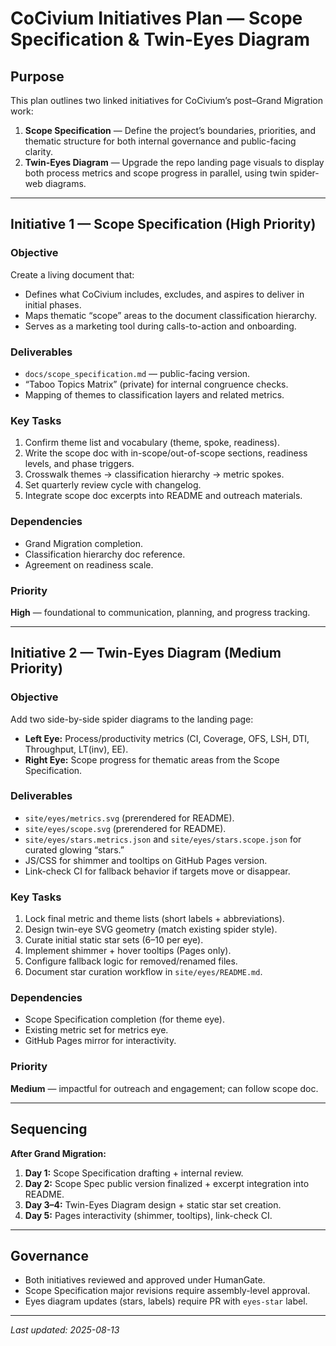 # CoCivium Initiatives Plan — Scope Specification & Twin-Eyes Diagram

## Purpose
This plan outlines two linked initiatives for CoCivium’s post–Grand Migration work:
1. **Scope Specification** — Define the project’s boundaries, priorities, and thematic structure for both internal governance and public-facing clarity.
2. **Twin-Eyes Diagram** — Upgrade the repo landing page visuals to display both process metrics and scope progress in parallel, using twin spider-web diagrams.

---

## Initiative 1 — Scope Specification (High Priority)

### Objective
Create a living document that:
- Defines what CoCivium includes, excludes, and aspires to deliver in initial phases.
- Maps thematic “scope” areas to the document classification hierarchy.
- Serves as a marketing tool during calls-to-action and onboarding.

### Deliverables
- `docs/scope_specification.md` — public-facing version.
- “Taboo Topics Matrix” (private) for internal congruence checks.
- Mapping of themes to classification layers and related metrics.

### Key Tasks
1. Confirm theme list and vocabulary (theme, spoke, readiness).
2. Write the scope doc with in-scope/out-of-scope sections, readiness levels, and phase triggers.
3. Crosswalk themes → classification hierarchy → metric spokes.
4. Set quarterly review cycle with changelog.
5. Integrate scope doc excerpts into README and outreach materials.

### Dependencies
- Grand Migration completion.
- Classification hierarchy doc reference.
- Agreement on readiness scale.

### Priority
**High** — foundational to communication, planning, and progress tracking.

---

## Initiative 2 — Twin-Eyes Diagram (Medium Priority)

### Objective
Add two side-by-side spider diagrams to the landing page:
- **Left Eye:** Process/productivity metrics (CI, Coverage, OFS, LSH, DTI, Throughput, LT(inv), EE).
- **Right Eye:** Scope progress for thematic areas from the Scope Specification.

### Deliverables
- `site/eyes/metrics.svg` (prerendered for README).
- `site/eyes/scope.svg` (prerendered for README).
- `site/eyes/stars.metrics.json` and `site/eyes/stars.scope.json` for curated glowing “stars.”
- JS/CSS for shimmer and tooltips on GitHub Pages version.
- Link-check CI for fallback behavior if targets move or disappear.

### Key Tasks
1. Lock final metric and theme lists (short labels + abbreviations).
2. Design twin-eye SVG geometry (match existing spider style).
3. Curate initial static star sets (6–10 per eye).
4. Implement shimmer + hover tooltips (Pages only).
5. Configure fallback logic for removed/renamed files.
6. Document star curation workflow in `site/eyes/README.md`.

### Dependencies
- Scope Specification completion (for theme eye).
- Existing metric set for metrics eye.
- GitHub Pages mirror for interactivity.

### Priority
**Medium** — impactful for outreach and engagement; can follow scope doc.

---

## Sequencing

**After Grand Migration:**
1. **Day 1:** Scope Specification drafting + internal review.
2. **Day 2:** Scope Spec public version finalized + excerpt integration into README.
3. **Day 3–4:** Twin-Eyes Diagram design + static star set creation.
4. **Day 5:** Pages interactivity (shimmer, tooltips), link-check CI.

---

## Governance

- Both initiatives reviewed and approved under HumanGate.
- Scope Specification major revisions require assembly-level approval.
- Eyes diagram updates (stars, labels) require PR with `eyes-star` label.

---

_Last updated: 2025-08-13_
